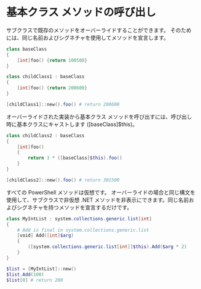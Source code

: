# 基本クラス メソッドの呼び出し

サブクラスで既存のメソッドをオーバーライドすることができます。 そのためには、同じ名前およびシグネチャを使用してメソッドを宣言します。

```PowerShell
class baseClass
{
    [int]foo() {return 100500}
}

class childClass1 : baseClass
{
    [int]foo() {return 200600}
}

[childClass1]::new().foo() # return 200600
```

オーバーライドされた実装から基本クラス メソッドを呼び出すには、呼び出し時に基本クラスにキャストします ([baseClass]$this)。

```PowerShell
class childClass2 : baseClass
{
    [int]foo()
    {
        return 3 * ([baseClass]$this).foo()
    }
}

[childClass2]::new().foo() # return 301500
```

すべての PowerShell メソッドは仮想です。 オーバーライドの場合と同じ構文を使用して、サブクラスで非仮想 .NET メソッドを非表示にできます。同じ名前およびシグネチャを持つメソッドを宣言するだけです。

```PowerShell
class MyIntList : system.collections.generic.list[int]
{
    # Add is final in system.collections.generic.list
    [void] Add([int]$arg)
    {
        ([system.collections.generic.list[int]]$this).Add($arg * 2)
    }
}

$list = [MyIntList]::new()
$list.Add(100)
$list[0] # return 200
```

<!--HONumber=Aug16_HO3-->


